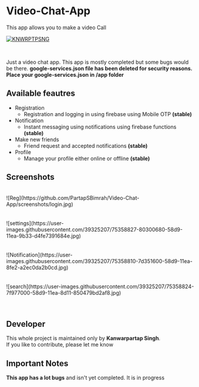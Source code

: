 # Video-Chat-App
This app allows you to make a video Call

[![KNWRPTPSNG](https://forthebadge.com/images/badges/built-by-developers.svg)](https://kanwarpartapsingh.com)

<br>

Just a video chat app. This app is mostly completed but some bugs would be there.
**google-services.json file has been deleted for security reasons. Place your google-services.json in /app folder**

## Available feautres

* Registration
  - Registration and logging in using firebase using Mobile OTP **(stable)**
* Notification
  - Instant messaging using notifications using firebase functions **(stable)**
* Make new friends
  - Friend request and accepted notifications **(stable)**
* Profile
  - Manage your profile either online or offline **(stable)**

## Screenshots

<br/>
![Reg](https://github.com/PartapSBimrah/Video-Chat-App/screenshots/login.jpg)
<br/><br/><br/>
![settings](https://user-images.githubusercontent.com/39325207/75358827-80300680-58d9-11ea-9b33-d4fe7391684e.jpg)
<br/><br/><br/>
![Notification](https://user-images.githubusercontent.com/39325207/75358810-7d351600-58d9-11ea-8fe2-a2ec0da2b0cd.jpg)
<br/><br/><br/>
![search](https://user-images.githubusercontent.com/39325207/75358824-7f977000-58d9-11ea-8d11-850479bd2af8.jpg)
<br/><br/><br/>

## Developer

This whole project is maintained only by **Kanwarpartap Singh**.<br>
If you like to contribute, please let me know


## Important Notes
**This app has a lot bugs** and isn't yet completed. It is in progress
